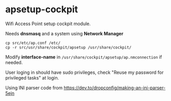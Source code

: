 # apsetup-cockpit
Wifi Access Point setup cockpit module.

Needs **dnsmasq** and a system using **Network Manager**

```console
cp src/etc/ap.conf /etc/
cp -r src/usr/share/cockpit/apsetup /usr/share/cockpit/
```

Modify **interface-name** in `/usr/share/cockpit/apsetup/ap.nmconnection` if needed.

User loging in should have sudo privileges, check "Reuse my password for privileged tasks" at login.

Using INI parser code from https://dev.to/dropconfig/making-an-ini-parser-5ejn
